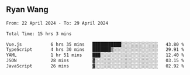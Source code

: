## Ryan Wang

<!--START_SECTION:waka-->

```txt
From: 22 April 2024 - To: 29 April 2024

Total Time: 15 hrs 3 mins

Vue.js           6 hrs 35 mins   ███████████░░░░░░░░░░░░░░   43.80 %
TypeScript       4 hrs 30 mins   ███████▒░░░░░░░░░░░░░░░░░   29.91 %
YAML             1 hr 51 mins    ███░░░░░░░░░░░░░░░░░░░░░░   12.40 %
JSON             28 mins         ▓░░░░░░░░░░░░░░░░░░░░░░░░   03.15 %
JavaScript       26 mins         ▓░░░░░░░░░░░░░░░░░░░░░░░░   02.92 %
```

<!--END_SECTION:waka-->
